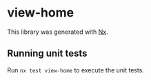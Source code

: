 # view-home

This library was generated with [Nx](https://nx.dev).

## Running unit tests

Run `nx test view-home` to execute the unit tests.
